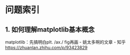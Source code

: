 # 问题索引



##  1. 如何理解matplotlib基本概念

matplotlib：先搞明白plt. /ax./ fig再画 - 姚太多啊的文章 - 知乎 https://zhuanlan.zhihu.com/p/93423829